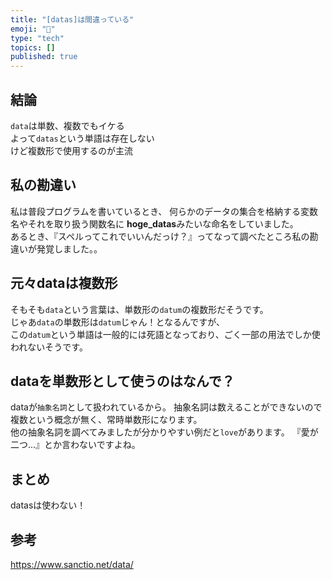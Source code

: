 ```yaml
---
title: "[datas]は間違っている"
emoji: "📝"
type: "tech"
topics: []
published: true
---
```


## 結論
`data`は単数、複数でもイケる  
よって`datas`という単語は存在しない  
けど複数形で使用するのが主流

## 私の勘違い
私は普段プログラムを書いているとき、
何らかのデータの集合を格納する変数名やそれを取り扱う関数名に
**hoge_datas**みたいな命名をしていました。  
あるとき、『スペルってこれでいいんだっけ？』ってなって調べたところ私の勘違いが発覚しました。。

## 元々dataは複数形
そもそも`data`という言葉は、単数形の`datum`の複数形だそうです。  
じゃあ`data`の単数形は`datum`じゃん！となるんですが、  
この`datum`という単語は一般的には死語となっており、ごく一部の用法でしか使われないそうです。

## dataを単数形として使うのはなんで？
dataが`抽象名詞`として扱われているから。
抽象名詞は数えることができないので複数という概念が無く、常時単数形になります。  
他の抽象名詞を調べてみましたが分かりやすい例だと`love`があります。
『愛が二つ…』とか言わないですよね。

## まとめ
datasは使わない！

## 参考
https://www.sanctio.net/data/
